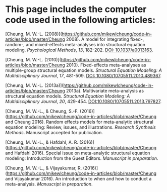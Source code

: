 # This page includes the computer code used in the following articles:

[Cheung, M. W.-L. (2008)](https://github.com/mikewlcheung/code-in-articles/blob/master/Cheung 2008). A model for integrating fixed-, random-, and mixed-effects meta-analyses into structural equation modeling. *Psychological Methods*, *13*, 182-202. [DOI: 10.1037/a0013163](http://dx.doi.org/10.1037/a0013163).

[Cheung, M. W.-L. (2010)](https://github.com/mikewlcheung/code-in-articles/blob/master/Cheung 2010). Fixed-effects meta-analyses as multiple-group structural equation models. *Structural Equation Modeling: A Multidisciplinary Journal*, *17*, 481-509. [DOI: 10.1080/10705511.2010.489367](http://dx.doi.org/10.1080/10705511.2010.489367).

[Cheung, M. W.-L. (2013a)](https://github.com/mikewlcheung/code-in-articles/blob/master/Cheung 2013a). Multivariate meta-analysis as structural equation models. *Structural Equation Modeling: A Multidisciplinary Journal*, *20*,  429-454. [DOI:10.1080/10705511.2013.797827](http://dx.doi.org/10.1080/10705511.2013.797827).

[Cheung, M. W.-L., & Cheung, S.-F. (2016)](https://github.com/mikewlcheung/code-in-articles/blob/master/Cheung and Cheung 2016). Random effects models for meta-analytic structural equation modeling: Review, issues, and illustrations. *Research Synthesis Methods*. Manuscript accepted for publication.

[Cheung, M. W.-L., & Hafdahl, A. R. (2016)](https://github.com/mikewlcheung/code-in-articles/blob/master/Cheung and Hafdahl 2016). Special issue on meta-analytic structural equation modeling: Introduction from the Guest Editors. *Manuscript in preparation*.

[Cheung, M. W.-L., & Vijayakumar, R. (2016)](https://github.com/mikewlcheung/code-in-articles/blob/master/Cheung and Vijayakumar 2016). An introduction to when and how to conduct a meta-analysis. *Manuscript in preparation*.


